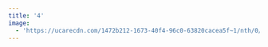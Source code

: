```yaml
---
title: '4'
image:
  - 'https://ucarecdn.com/1472b212-1673-40f4-96c0-63820cacea5f~1/nth/0/'
---
```



